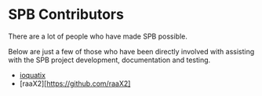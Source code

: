 # SPB Contributors 

There are a lot of people who have made SPB possible.

Below are just a few of those who have been directly involved with assisting with the SPB project development, documentation and testing.
 - [ioquatix](https://github.com/ioquatix)
 - [raaX2][https://github.com/raaX2]
